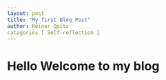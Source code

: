 ```yaml
---
layout: post
title: "My first Blog Post"
author: Reiner Opitz
catagories [ Self-reflection ]
---
```



# Hello Welcome to my blog



